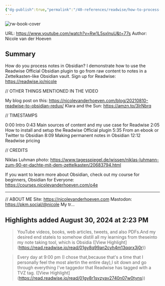```yaml
---
{"dg-publish":true,"permalink":"/40-references/readwise/how-to-process-notes-in-obsidian-readwise-official-obsidian-plugin/","tags":["rw/articles"]}
---
```


![rw-book-cover](https://i.ytimg.com/vi/Rw1L5sxlnuU/maxresdefault.jpg)
  
URL: https://www.youtube.com/watch?v=Rw1L5sxlnuU&t=77s
Author: Nicole van der Hoeven

## Summary

How do you process notes in Obsidian? I demonstrate how to use the Readwise Official Obsidian plugin to go from raw content to notes in a Zettelkasten-like Obsidian vault. Sign up for Readwise: https://readwise.io/nicole


// OTHER THINGS MENTIONED IN THE VIDEO

My blog post on this: https://nicolevanderhoeven.com/blog/20210810-readwise-to-obsidian-redux/
Klara and the Sun: https://amzn.to/3IrNbrq


// TIMESTAMPS

0:00 Intro
0:43 Main sources of content and my use case for Readwise
2:05 How to install and setup the Readwise Official plugin
5:35 From an ebook or Twitter to Obsidian
8:09 Making permanent notes in Obsidian
12:12 Readwise pricing

// CREDITS

Niklas Luhman photo: https://www.tagesspiegel.de/wissen/niklas-luhmann-zum-90-er-dachte-mit-dem-zettelkasten/20683794.html

If you want to learn more about Obsidian, check out my course for beginners, Obsidian for Everyone: https://courses.nicolevanderhoeven.com/o4e

---
// ABOUT ME
Site: https://nicolevanderhoeven.com
Mastodon: https://pkm.social/@nicole
My tr...

## Highlights added August 30, 2024 at 2:23 PM
>YouTube videos, books, web articles, tweets, and also PDFs.And my desired end stateis to somehow distill all my learnings from theseinto my note taking tool, which is Obsidia ([View Highlight] (https://read.readwise.io/read/01gy8q99an2cyh4m13qqrx3j0r))


>Every day at 9:00 pm (I chose that,because that's a time that I personally feel the most alertin the entire day),I sit down and go through everything I've taggedor that Readwise has tagged with a TVZ tag. ([View Highlight] (https://read.readwise.io/read/01gy8r1svzyav2740n07w0tyns))


